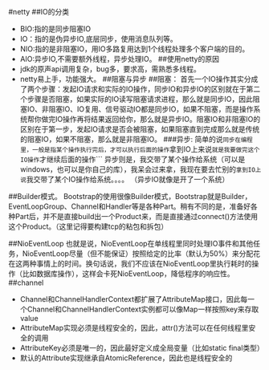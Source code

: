#netty
##IO的分类
* BIO:指的是同步阻塞IO
* IO：指的是伪异步IO,底层同步，使用消息队列等。
* NIO:指的是非阻塞IO，用IO多路复用达到1个线程处理多个客户端的目的。
* AIO:异步IO,不需要额外线程，异步处理IO。
##使用netty的原因
* jdk的原声api调用复杂，bug多，要求高，需熟悉多线程。
* netty易上手，功能强大。
##阻塞与异步
##阻塞：
首先一个IO操作其实分成了两个步骤：发起IO请求和实际的IO操作，同步IO和异步IO的区别就在于第二个步骤是否阻塞，如果实际的IO读写阻塞请求进程，那么就是同步IO，因此阻塞IO、非阻塞IO、IO复用、信号驱动IO都是同步IO，如果不阻塞，而是操作系统帮你做完IO操作再将结果返回给你，那么就是异步IO。阻塞IO和非阻塞IO的区别在于第一步，发起IO请求是否会被阻塞，如果阻塞直到完成那么就是传统的阻塞IO，如果不阻塞，那么就是非阻塞IO。
###异步:
简单的说`同步在编程里，一般是指某个操作执行完后，才可以执行后面的操作`拿到IO上来说``就是我要做完这个IO操作``才继续后面的操作```
异步则是，我交带了某个操作给系统（可以是windows，也可以是你自己的库），我呆会过来拿，我现在要去忙别的``拿到IO上说``我交带了某个IO操作给系统。。。。
（异步IO就像是开了一个系统）

##Builder模式。
Bootstrap的使用很像Builder模式，Bootstrap就是Builder，EventLoopGroup、Channel和Handler等是各种Part。稍有不同的是，准备好各种Part后，并不是直接build出一个Product来，而是直接通过connect()方法使用这个Product。（这里记得要构建tcp的粘包和拆包）

##NioEventLoop
也就是说，NioEventLoop在单线程里同时处理IO事件和其他任务，NioEventLoop尽量（但不能保证）按照给定的比率（默认为50%）来分配花在这两种事情上的时间。换句话说，我们不应该在NioEventLoop里执行耗时的操作（比如数据库操作），这样会卡死NioEventLoop，降低程序的响应性。
##channel
* Channel和ChannelHandlerContext都扩展了AttributeMap接口，因此每一个Channel和ChannelHandlerContext实例都可以像Map一样按照key来存取value
* AttributeMap实现必须是线程安全的，因此，attr()方法可以在任何线程里安全的调用
* AttributeKey必须是唯一的，因此最好定义成全局变量（比如static final类型）
* 默认的Attribute实现继承自AtomicReference，因此也是线程安全的